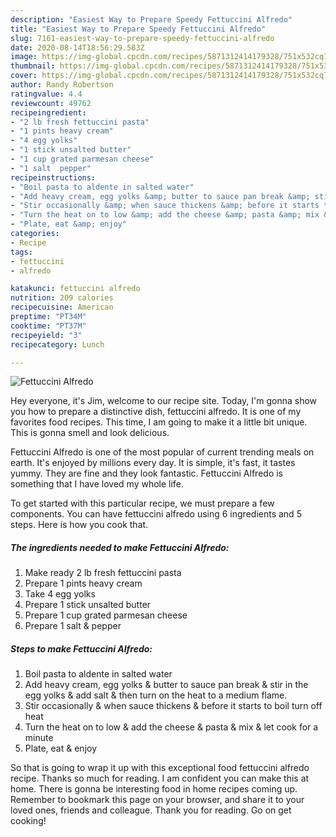 ```yaml
---
description: "Easiest Way to Prepare Speedy Fettuccini Alfredo"
title: "Easiest Way to Prepare Speedy Fettuccini Alfredo"
slug: 7161-easiest-way-to-prepare-speedy-fettuccini-alfredo
date: 2020-08-14T18:56:29.583Z
image: https://img-global.cpcdn.com/recipes/5871312414179328/751x532cq70/fettuccini-alfredo-recipe-main-photo.jpg
thumbnail: https://img-global.cpcdn.com/recipes/5871312414179328/751x532cq70/fettuccini-alfredo-recipe-main-photo.jpg
cover: https://img-global.cpcdn.com/recipes/5871312414179328/751x532cq70/fettuccini-alfredo-recipe-main-photo.jpg
author: Randy Robertson
ratingvalue: 4.4
reviewcount: 49762
recipeingredient:
- "2 lb fresh fettuccini pasta"
- "1 pints heavy cream"
- "4 egg yolks"
- "1 stick unsalted butter"
- "1 cup grated parmesan cheese"
- "1 salt  pepper"
recipeinstructions:
- "Boil pasta to aldente in salted water"
- "Add heavy cream, egg yolks &amp; butter to sauce pan break &amp; stir in the egg yolks &amp; add salt &amp; then turn on the heat to a medium flame."
- "Stir occasionally &amp; when sauce thickens &amp; before it starts to boil turn off heat"
- "Turn the heat on to low &amp; add the cheese &amp; pasta &amp; mix &amp; let cook for a minute"
- "Plate, eat &amp; enjoy"
categories:
- Recipe
tags:
- fettuccini
- alfredo

katakunci: fettuccini alfredo 
nutrition: 209 calories
recipecuisine: American
preptime: "PT34M"
cooktime: "PT37M"
recipeyield: "3"
recipecategory: Lunch

---
```



![Fettuccini Alfredo](https://img-global.cpcdn.com/recipes/5871312414179328/751x532cq70/fettuccini-alfredo-recipe-main-photo.jpg)

Hey everyone, it's Jim, welcome to our recipe site. Today, I'm gonna show you how to prepare a distinctive dish, fettuccini alfredo. It is one of my favorites food recipes. This time, I am going to make it a little bit unique. This is gonna smell and look delicious.

Fettuccini Alfredo is one of the most popular of current trending meals on earth. It's enjoyed by millions every day. It is simple, it's fast, it tastes yummy. They are fine and they look fantastic. Fettuccini Alfredo is something that I have loved my whole life.




To get started with this particular recipe, we must prepare a few components. You can have fettuccini alfredo using 6 ingredients and 5 steps. Here is how you cook that.

<!--inarticleads1-->

##### The ingredients needed to make Fettuccini Alfredo:

1. Make ready 2 lb fresh fettuccini pasta
1. Prepare 1 pints heavy cream
1. Take 4 egg yolks
1. Prepare 1 stick unsalted butter
1. Prepare 1 cup grated parmesan cheese
1. Prepare 1 salt &amp; pepper




<!--inarticleads2-->

##### Steps to make Fettuccini Alfredo:

1. Boil pasta to aldente in salted water
1. Add heavy cream, egg yolks &amp; butter to sauce pan break &amp; stir in the egg yolks &amp; add salt &amp; then turn on the heat to a medium flame.
1. Stir occasionally &amp; when sauce thickens &amp; before it starts to boil turn off heat
1. Turn the heat on to low &amp; add the cheese &amp; pasta &amp; mix &amp; let cook for a minute
1. Plate, eat &amp; enjoy




So that is going to wrap it up with this exceptional food fettuccini alfredo recipe. Thanks so much for reading. I am confident you can make this at home. There is gonna be interesting food in home recipes coming up. Remember to bookmark this page on your browser, and share it to your loved ones, friends and colleague. Thank you for reading. Go on get cooking!
